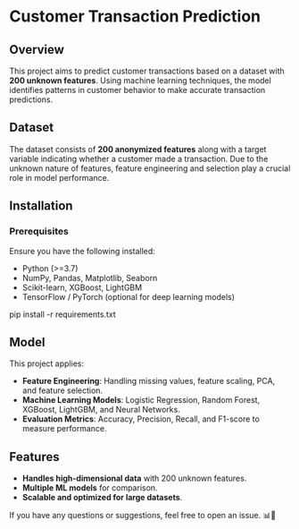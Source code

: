 # Customer Transaction Prediction

## Overview
This project aims to predict customer transactions based on a dataset with **200 unknown features**. Using machine learning techniques, the model identifies patterns in customer behavior to make accurate transaction predictions.


## Dataset
The dataset consists of **200 anonymized features** along with a target variable indicating whether a customer made a transaction. Due to the unknown nature of features, feature engineering and selection play a crucial role in model performance.

## Installation
### Prerequisites
Ensure you have the following installed:
- Python (>=3.7)
- NumPy, Pandas, Matplotlib, Seaborn
- Scikit-learn, XGBoost, LightGBM
- TensorFlow / PyTorch (optional for deep learning models)


pip install -r requirements.txt


## Model
This project applies:
- **Feature Engineering**: Handling missing values, feature scaling, PCA, and feature selection.
- **Machine Learning Models**: Logistic Regression, Random Forest, XGBoost, LightGBM, and Neural Networks.
- **Evaluation Metrics**: Accuracy, Precision, Recall, and F1-score to measure performance.


## Features
- **Handles high-dimensional data** with 200 unknown features.
- **Multiple ML models** for comparison.
- **Scalable and optimized for large datasets**.



If you have any questions or suggestions, feel free to open an issue. 📊🚀
